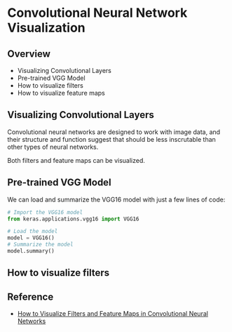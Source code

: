 # Convolutional Neural Network Visualization

## Overview

- Visualizing Convolutional Layers
- Pre-trained VGG Model
- How to visualize filters
- How to visualize feature maps

## Visualizing Convolutional Layers

Convolutional neural networks are designed to work with image data, and their structure and function suggest that should be less inscrutable than other types of neural networks.

Both filters and feature maps can be visualized.

## Pre-trained VGG Model

We can load and summarize the VGG16 model with just a few lines of code:

```python
# Import the VGG16 model
from keras.applications.vgg16 import VGG16

# Load the model
model = VGG16()
# Summarize the model
model.summary()
```

## How to visualize filters


## Reference

- [How to Visualize Filters and Feature Maps in Convolutional Neural Networks](https://machinelearningmastery.com/how-to-visualize-filters-and-feature-maps-in-convolutional-neural-networks/?fbclid=IwAR3SdRsa8Esc_VyjvjASkwQvh5VO4gr_KSxb7xALWwBWEEck59AIlee8baE)

